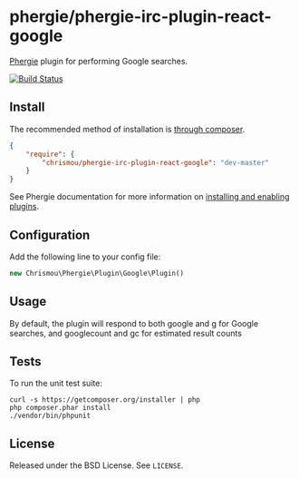 # phergie/phergie-irc-plugin-react-google

[Phergie](http://github.com/phergie/phergie-irc-bot-react/) plugin for performing Google searches.

[![Build Status](https://travis-ci.org/chrismou/phergie-irc-plugin-react-google.svg)](https://travis-ci.org/chrismou/phergie-irc-plugin-react-google)
## Install

The recommended method of installation is [through composer](http://getcomposer.org).

```JSON
{
    "require": {
        "chrismou/phergie-irc-plugin-react-google": "dev-master"
    }
}
```

See Phergie documentation for more information on
[installing and enabling plugins](https://github.com/phergie/phergie-irc-bot-react/wiki/Usage#plugins).

## Configuration

Add the following line to your config file:

```php
new Chrismou\Phergie\Plugin\Google\Plugin()
```

## Usage

By default, the plugin will respond to both google and g for Google searches, and googlecount and gc for estimated result counts

## Tests

To run the unit test suite:

```
curl -s https://getcomposer.org/installer | php
php composer.phar install
./vendor/bin/phpunit
```

## License

Released under the BSD License. See `LICENSE`.
